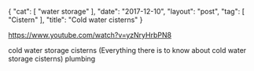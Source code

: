{
   "cat": [
      "water storage"
   ],
   "date": "2017-12-10",
   "layout": "post",
   "tag": [
      "Cistern"
   ],
   "title": "Cold water cisterns"
}

https://www.youtube.com/watch?v=yzNryHrbPN8

cold water storage cisterns (Everything there is to know about cold water storage cisterns) plumbing